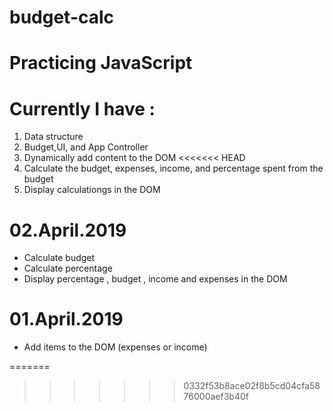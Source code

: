 # budget-calc

# Practicing JavaScript

# Currently I have :
1. Data structure
2. Budget,UI, and App Controller
3. Dynamically add content to the DOM
<<<<<<< HEAD
4. Calculate the budget, expenses, income, and percentage spent from the budget
5. Display calculationgs in the DOM

# 02.April.2019 
- Calculate budget
- Calculate percentage
- Display percentage , budget , income and expenses in the DOM
# 01.April.2019 
 - Add items to the DOM (expenses or income)

=======
>>>>>>> 0332f53b8ace02f8b5cd04cfa5876000aef3b40f
